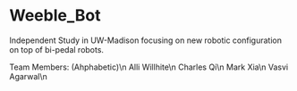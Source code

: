 # Weeble_Bot
Independent Study in UW-Madison focusing on new robotic configuration on top of bi-pedal robots.

Team Members: (Ahphabetic)\n
  Alli Willhite\n
  Charles Qi\n
  Mark Xia\n
  Vasvi Agarwal\n
